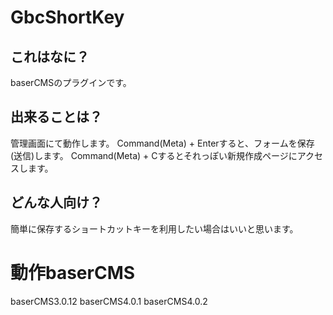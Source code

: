 # GbcShortKey

## これはなに？
baserCMSのプラグインです。

## 出来ることは？
管理画面にて動作します。
Command(Meta) + Enterすると、フォームを保存(送信)します。
Command(Meta) + Cするとそれっぽい新規作成ページにアクセスします。

## どんな人向け？
簡単に保存するショートカットキーを利用したい場合はいいと思います。

# 動作baserCMS
baserCMS3.0.12
baserCMS4.0.1
baserCMS4.0.2
